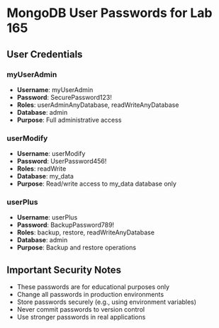 # MongoDB User Passwords for Lab 165

## User Credentials

### myUserAdmin
- **Username**: myUserAdmin
- **Password**: SecurePassword123!
- **Roles**: userAdminAnyDatabase, readWriteAnyDatabase
- **Database**: admin
- **Purpose**: Full administrative access

### userModify
- **Username**: userModify
- **Password**: UserPassword456!
- **Roles**: readWrite
- **Database**: my_data
- **Purpose**: Read/write access to my_data database only

### userPlus
- **Username**: userPlus
- **Password**: BackupPassword789!
- **Roles**: backup, restore, readWriteAnyDatabase
- **Database**: admin
- **Purpose**: Backup and restore operations

## Important Security Notes
- These passwords are for educational purposes only
- Change all passwords in production environments
- Store passwords securely (e.g., using environment variables)
- Never commit passwords to version control
- Use stronger passwords in real applications
